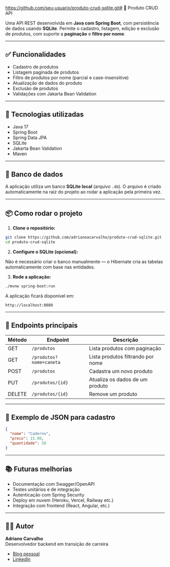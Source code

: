 https://github.com/seu-usuario/produto-crud-sqlite.git# 🛒 Produto CRUD API

Uma API REST desenvolvida em **Java com Spring Boot**, com persistência de dados usando **SQLite**. Permite o cadastro, listagem, edição e exclusão de produtos, com suporte a **paginação** e **filtro por nome**.

---

## ✅ Funcionalidades

- Cadastro de produtos
- Listagem paginada de produtos
- Filtro de produtos por nome (parcial e case-insensitive)
- Atualização de dados do produto
- Exclusão de produtos
- Validações com Jakarta Bean Validation

---

## 🚀 Tecnologias utilizadas

- Java 17
- Spring Boot
- Spring Data JPA
- SQLite
- Jakarta Bean Validation
- Maven

---

## 💾 Banco de dados

A aplicação utiliza um banco **SQLite local** (arquivo `.db`). O arquivo é criado automaticamente na raiz do projeto ao rodar a aplicação pela primeira vez.

---

## 📦 Como rodar o projeto

1. **Clone o repositório:**

```bash
git clone https://github.com/adrianoacarvalho/produto-crud-sqlite.git
cd produto-crud-sqlite
```

2. **Configure o SQLite (opcional):**

Não é necessário criar o banco manualmente — o Hibernate cria as tabelas automaticamente com base nas entidades.

3. **Rode a aplicação:**

```bash
./mvnw spring-boot:run
```

A aplicação ficará disponível em:

```
http://localhost:8080
```

---

## 📑 Endpoints principais

| Método | Endpoint       | Descrição                            |
|--------|----------------|----------------------------------------|
| GET    | `/produtos`    | Lista produtos com paginação          |
| GET    | `/produtos?nome=caneta` | Lista produtos filtrando por nome |
| POST   | `/produtos`    | Cadastra um novo produto              |
| PUT    | `/produtos/{id}` | Atualiza os dados de um produto       |
| DELETE | `/produtos/{id}` | Remove um produto                     |

---

## 📘 Exemplo de JSON para cadastro

```json
{
  "nome": "Caderno",
  "preco": 15.90,
  "quantidade": 50
}
```

---

## 📚 Futuras melhorias

- Documentação com Swagger/OpenAPI
- Testes unitários e de integração
- Autenticação com Spring Security
- Deploy em nuvem (Heroku, Vercel, Railway etc.)
- Integração com frontend (React, Angular, etc.)

---

## 👨‍💻 Autor

**Adriano Carvalho**  
Desenvolvedor backend em transição de carreira  

- [Blog pessoal](https://adrianocarva1ho.blogspot.com)  
- [LinkedIn](https://www.linkedin.com/adrianocarva1ho)
